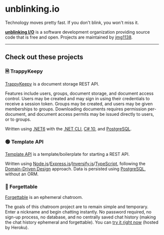 # unblinking.io  

Technology moves pretty fast. If you don't blink, you won't miss it.  

__[unblinking I/O](https://github.com/unblinking)__ is a software development organization providing source code that is free and open. Projects are maintained by [jmg1138](https://github.com/jmg1138).  

___  

## Check out these projects  

### 🗎 TrappyKeepy  

[TrappyKeepy](https://github.com/unblinking/trappykeepy) is a document storage REST API.  

Features include users, groups, document storage, and document access control. Users may be created and may sign in using their credentials to receive a session token. Groups may be created, and users may be given memberships to groups. Downloading documents requires permission per-document, and document access permits may be issued directly to users, or to groups.  

Written using [.NET6](https://dotnet.microsoft.com/download/dotnet/6.0) with the [.NET CLI](https://docs.microsoft.com/en-us/dotnet/core/tools/), [C# 10](https://devblogs.microsoft.com/dotnet/welcome-to-csharp-10/), and [PostgreSQL](https://www.postgresql.org/).  

### 🟢 Template API  

[Template API](https://github.com/unblinking/template-api-node-ex-di-ts-pg) is a template/boilerplate for starting a REST API.  

Written using [Node.js](https://nodejs.org/)/[Express.js](https://expressjs.com/)/[Inversify.js](https://inversify.io/)/[TypeScript](https://www.typescriptlang.org/), following the [Domain-Driven Design](https://khalilstemmler.com/articles/domain-driven-design-intro/) approach. Data is persisted using [PostgreSQL](https://www.postgresql.org/), without an ORM.  

### 💬 Forgettable  

[Forgettable](https://github.com/unblinking/forgettable) is an ephemeral chatroom.  

The goals of this chatroom project are to remain simple and temporary. Enter a nickname and begin chatting instantly. No password required, no sign-up process, no database, and no centrally saved chat history (making the chat history ephemeral and forgettable). You can [try it right now](https://forgettable-chat.herokuapp.com/) (hosted by Heroku).  
